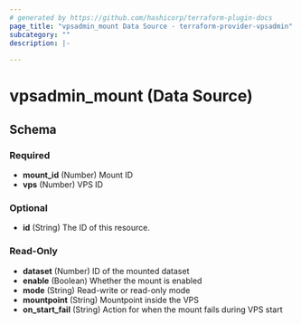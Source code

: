 ```yaml
---
# generated by https://github.com/hashicorp/terraform-plugin-docs
page_title: "vpsadmin_mount Data Source - terraform-provider-vpsadmin"
subcategory: ""
description: |-
  
---
```


# vpsadmin_mount (Data Source)





<!-- schema generated by tfplugindocs -->
## Schema

### Required

- **mount_id** (Number) Mount ID
- **vps** (Number) VPS ID

### Optional

- **id** (String) The ID of this resource.

### Read-Only

- **dataset** (Number) ID of the mounted dataset
- **enable** (Boolean) Whether the mount is enabled
- **mode** (String) Read-write or read-only mode
- **mountpoint** (String) Mountpoint inside the VPS
- **on_start_fail** (String) Action for when the mount fails during VPS start


